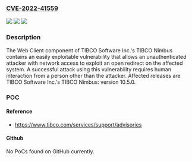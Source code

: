### [CVE-2022-41559](https://cve.mitre.org/cgi-bin/cvename.cgi?name=CVE-2022-41559)
![](https://img.shields.io/static/v1?label=Product&message=TIBCO%20Nimbus&color=blue)
![](https://img.shields.io/static/v1?label=Version&message=10.5.0%20&color=brightgreen)
![](https://img.shields.io/static/v1?label=Vulnerability&message=Successful%20execution%20of%20these%20vulnerabilities%20will%20result%20in%20an%20attacker%20being%20able%20to%20execute%20commands%20with%20the%20privileges%20of%20the%20affected%20user.&color=brightgreen)

### Description

The Web Client component of TIBCO Software Inc.'s TIBCO Nimbus contains an easily exploitable vulnerability that allows an unauthenticated attacker with network access to exploit an open redirect on the affected system. A successful attack using this vulnerability requires human interaction from a person other than the attacker. Affected releases are TIBCO Software Inc.'s TIBCO Nimbus: version 10.5.0.

### POC

#### Reference
- https://www.tibco.com/services/support/advisories

#### Github
No PoCs found on GitHub currently.


